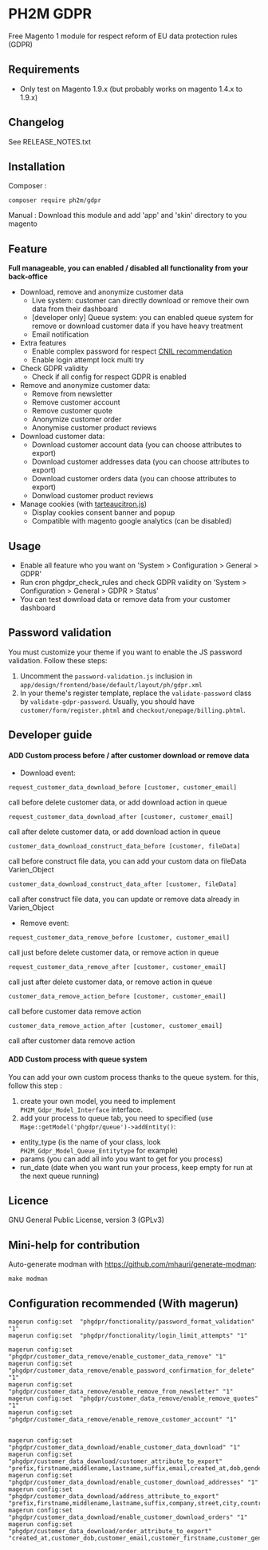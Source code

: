# PH2M GDPR
Free Magento 1 module for respect reform of EU data protection rules (GDPR)

## Requirements
- Only test on Magento 1.9.x (but probably works on magento 1.4.x to 1.9.x)

## Changelog 
See RELEASE_NOTES.txt

## Installation
Composer :
```
composer require ph2m/gdpr
```
Manual :
Download this module and add 'app' and 'skin' directory to you magento

## Feature
**Full manageable, you can enabled / disabled all functionality from your back-office**
- Download, remove and anonymize customer data
    - Live system: customer can directly download or remove their own data from their dashboard
    - [developer only] Queue system: you can enabled queue system for remove or download customer data if you have heavy treatment 
    - Email notification 
- Extra features 
    - Enable complex password for respect [CNIL recommendation](https://www.cnil.fr/fr/authentification-par-mot-de-passe-les-mesures-de-securite-elementaires) 
    - Enable login attempt lock multi try
- Check GDPR validity
    - Check if all config for respect GDPR is enabled
- Remove and anonymize customer data:
    - Remove from newsletter
    - Remove customer account
    - Remove customer quote
    - Anonymize customer order
    - Anonymise customer product reviews
- Download customer data:
    - Download customer account data (you can choose attributes to export)
    - Download customer addresses data (you can choose attributes to export)
    - Download customer orders data (you can choose attributes to export)
    - Donwload customer product reviews
- Manage cookies (with [tarteaucitron.js](https://github.com/AmauriC/tarteaucitron.js))
    - Display cookies consent banner and popup
    - Compatible with magento google analytics (can be disabled)
    
## Usage
- Enable all feature who you want on 'System > Configuration > General > GDPR'
- Run cron phgdpr_check_rules and check GDPR validity on 'System > Configuration > General > GDPR > Status'
- You can test download data or remove data from your customer dashboard

## Password validation
You must customize your theme if you want to enable the JS password validation.
Follow these steps:
1. Uncomment the `password-validation.js` inclusion in `app/design/frontend/base/default/layout/ph/gdpr.xml`
2. In your theme's register template, replace the `validate-password` class by `validate-gdpr-password`. Usually, you should have `customer/form/register.phtml` and `checkout/onepage/billing.phtml`.

## Developer guide
#### ADD Custom process before / after customer download or remove data
- Download event:
```
request_customer_data_download_before [customer, customer_email]
```
call before delete customer data, or add download action in queue

```
request_customer_data_download_after [customer, customer_email]
```
call after delete customer data, or add download action in queue

```
customer_data_download_construct_data_before [customer, fileData]
```
call before construct file data, you can add your custom data on fileData Varien_Object

```
customer_data_download_construct_data_after [customer, fileData]
```
call after construct file data, you can update or remove data already in Varien_Object

- Remove event:

```
request_customer_data_remove_before [customer, customer_email]
```
call just before delete customer data, or remove action in queue

```
request_customer_data_remove_after [customer, customer_email]
```
call just after delete customer data, or remove action in queue

```
customer_data_remove_action_before [customer, customer_email]
```
call before customer data remove action

```
customer_data_remove_action_after [customer, customer_email]
```
call after customer data remove action

#### ADD Custom process with queue system
You can add your own custom process thanks to the queue system. for this, follow this step :
1. create your own model, you need to implement `PH2M_Gdpr_Model_Interface` interface.
2. add your process to queue tab, you need to specified (use `Mage::getModel('phgdpr/queue')->addEntity()`:
 - entity_type (is the name of your class, look `PH2M_Gdpr_Model_Queue_Entitytype` for example)
 - params (you can add all info you want to get for you process)
 - run_date (date when you want run your process, keep empty for run at the next queue running)

## Licence
GNU General Public License, version 3 (GPLv3)

## Mini-help for contribution
Auto-generate modman with https://github.com/mhauri/generate-modman:
```
make modman
```

## Configuration recommended (With magerun)
```
magerun config:set  "phgdpr/fonctionality/password_format_validation" "1"
magerun config:set  "phgdpr/fonctionality/login_limit_attempts" "1"

magerun config:set  "phgdpr/customer_data_remove/enable_customer_data_remove" "1"
magerun config:set  "phgdpr/customer_data_remove/enable_password_confirmation_for_delete" "1"
magerun config:set  "phgdpr/customer_data_remove/enable_remove_from_newsletter" "1"
magerun config:set  "phgdpr/customer_data_remove/enable_remove_quotes" "1"
magerun config:set  "phgdpr/customer_data_remove/enable_remove_customer_account" "1"


magerun config:set  "phgdpr/customer_data_download/enable_customer_data_download" "1"
magerun config:set  "phgdpr/customer_data_download/customer_attribute_to_export" "prefix,firstname,middlename,lastname,suffix,email,created_at,dob,gender"
magerun config:set  "phgdpr/customer_data_download/enable_customer_download_addresses" "1"
magerun config:set  "phgdpr/customer_data_download/address_attribute_to_export" "prefix,firstname,middlename,lastname,suffix,company,street,city,country_id,region,postcode,telephone,fax"
magerun config:set  "phgdpr/customer_data_download/enable_customer_download_orders" "1"
magerun config:set  "phgdpr/customer_data_download/order_attribute_to_export" "created_at,customer_dob,customer_email,customer_firstname,customer_gender,customer_lastname,customer_middlename,customer_prefix,customer_suffix,discount_amount,grand_total,shipping_amount,increment_id"
```
